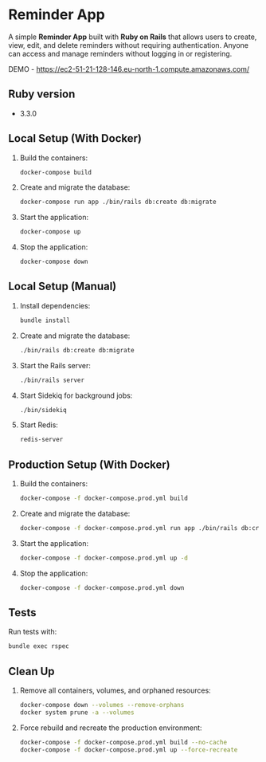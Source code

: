 # Reminder App

A simple **Reminder App** built with **Ruby on Rails** that allows users to create, view, edit, and delete reminders without requiring authentication. Anyone can access and manage reminders without logging in or registering.

DEMO - https://ec2-51-21-128-146.eu-north-1.compute.amazonaws.com/

## Ruby version
- 3.3.0

## Local Setup (With Docker)
1. Build the containers:
   ```bash
   docker-compose build
   ```
2. Create and migrate the database:
   ```bash
   docker-compose run app ./bin/rails db:create db:migrate
   ```
3. Start the application:
   ```bash
   docker-compose up
   ```
4. Stop the application:
   ```bash
   docker-compose down
   ```

## Local Setup (Manual)
1. Install dependencies:
   ```bash
   bundle install
   ```
2. Create and migrate the database:
   ```bash
   ./bin/rails db:create db:migrate
   ```
3. Start the Rails server:
   ```bash
   ./bin/rails server
   ```
4. Start Sidekiq for background jobs:
   ```bash
   ./bin/sidekiq
   ```
5. Start Redis:
   ```bash
   redis-server
   ```

## Production Setup (With Docker)
1. Build the containers:
   ```bash
   docker-compose -f docker-compose.prod.yml build
   ```
2. Create and migrate the database:
   ```bash
   docker-compose -f docker-compose.prod.yml run app ./bin/rails db:create db:migrate
   ```
3. Start the application:
   ```bash
   docker-compose -f docker-compose.prod.yml up -d
   ```
4. Stop the application:
   ```bash
   docker-compose -f docker-compose.prod.yml down
   ```

## Tests
Run tests with:
```bash
bundle exec rspec
```

## Clean Up
1. Remove all containers, volumes, and orphaned resources:
   ```bash
   docker-compose down --volumes --remove-orphans
   docker system prune -a --volumes
   ```
2. Force rebuild and recreate the production environment:
   ```bash
   docker-compose -f docker-compose.prod.yml build --no-cache
   docker-compose -f docker-compose.prod.yml up --force-recreate
   ```
